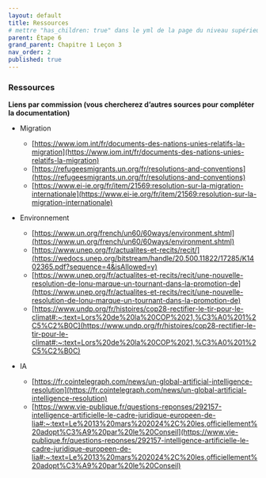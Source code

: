 ```yaml
---
layout: default
title: Ressources
# mettre "has_children: true" dans le yml de la page du niveau supérieur
parent: Étape 6
grand_parent: Chapitre 1 Leçon 3
nav_order: 2
published: true
---
```

### Ressources

**Liens par commission (vous chercherez d’autres sources pour compléter la documentation)**  

- Migration
    - [https://www.iom.int/fr/documents-des-nations-unies-relatifs-la-migration](https://www.iom.int/fr/documents-des-nations-unies-relatifs-la-migration)
    - [https://refugeesmigrants.un.org/fr/resolutions-and-conventions](https://refugeesmigrants.un.org/fr/resolutions-and-conventions)
    - [https://www.ei-ie.org/fr/item/21569:resolution-sur-la-migration-internationale](https://www.ei-ie.org/fr/item/21569:resolution-sur-la-migration-internationale)

- Environnement
    - [https://www.un.org/french/un60/60ways/environment.shtml](https://www.un.org/french/un60/60ways/environment.shtml)
    - [https://www.unep.org/fr/actualites-et-recits/recit/](https://wedocs.unep.org/bitstream/handle/20.500.11822/17285/K1402365.pdf?sequence=4&isAllowed=y)
    - [https://www.unep.org/fr/actualites-et-recits/recit/une-nouvelle-resolution-de-lonu-marque-un-tournant-dans-la-promotion-de](https://www.unep.org/fr/actualites-et-recits/recit/une-nouvelle-resolution-de-lonu-marque-un-tournant-dans-la-promotion-de)
    - [https://www.undp.org/fr/histoires/cop28-rectifier-le-tir-pour-le-climat#:~:text=Lors%20de%20la%20COP%2021,%C3%A0%201%2C5%C2%B0C](https://www.undp.org/fr/histoires/cop28-rectifier-le-tir-pour-le-climat#:~:text=Lors%20de%20la%20COP%2021,%C3%A0%201%2C5%C2%B0C)

- IA 
    - [https://fr.cointelegraph.com/news/un-global-artificial-intelligence-resolution](https://fr.cointelegraph.com/news/un-global-artificial-intelligence-resolution)
    - [https://www.vie-publique.fr/questions-reponses/292157-intelligence-artificielle-le-cadre-juridique-europeen-de-lia#:~:text=Le%2013%20mars%202024%2C%20les,officiellement%20adopt%C3%A9%20par%20le%20Conseil](https://www.vie-publique.fr/questions-reponses/292157-intelligence-artificielle-le-cadre-juridique-europeen-de-lia#:~:text=Le%2013%20mars%202024%2C%20les,officiellement%20adopt%C3%A9%20par%20le%20Conseil)